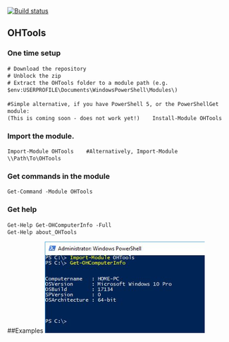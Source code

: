 [![Build status](https://ci.appveyor.com/api/projects/status/aonepjox78v7xhff?svg=true)](https://ci.appveyor.com/project/ozthe2/ohtools)

## OHTools

### One time setup
    # Download the repository
    # Unblock the zip
    # Extract the OHTools folder to a module path (e.g. $env:USERPROFILE\Documents\WindowsPowerShell\Modules\)

    #Simple alternative, if you have PowerShell 5, or the PowerShellGet module:
    (This is coming soon - does not work yet!)    Install-Module OHTools

### Import the module.
    Import-Module OHTools    #Alternatively, Import-Module \\Path\To\OHTools

### Get commands in the module
    Get-Command -Module OHTools

### Get help
    Get-Help Get-OHComputerInfo -Full
    Get-Help about_OHTools


##Examples
![Get-OHComputerInfo](https://github.com/ozthe2/OHTools/blob/master/Media/Get-OHComputerInfo.png)